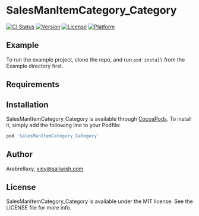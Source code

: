 # SalesManItemCategory_Category

[![CI Status](https://img.shields.io/travis/Arabrellaxy/SalesManItemCategory_Category.svg?style=flat)](https://travis-ci.org/Arabrellaxy/SalesManItemCategory_Category)
[![Version](https://img.shields.io/cocoapods/v/SalesManItemCategory_Category.svg?style=flat)](https://cocoapods.org/pods/SalesManItemCategory_Category)
[![License](https://img.shields.io/cocoapods/l/SalesManItemCategory_Category.svg?style=flat)](https://cocoapods.org/pods/SalesManItemCategory_Category)
[![Platform](https://img.shields.io/cocoapods/p/SalesManItemCategory_Category.svg?style=flat)](https://cocoapods.org/pods/SalesManItemCategory_Category)

## Example

To run the example project, clone the repo, and run `pod install` from the Example directory first.

## Requirements

## Installation

SalesManItemCategory_Category is available through [CocoaPods](https://cocoapods.org). To install
it, simply add the following line to your Podfile:

```ruby
pod 'SalesManItemCategory_Category'
```

## Author

Arabrellaxy, xiey@sailwish.com

## License

SalesManItemCategory_Category is available under the MIT license. See the LICENSE file for more info.
